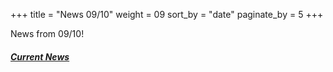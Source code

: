 +++
title = "News 09/10"
weight = 09
sort_by = "date"
paginate_by = 5
+++

News from 09/10!

##### [<i class="bi bi-bell-fill"></i> Current News](@/news/_index.md)
